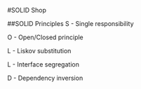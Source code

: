 #SOLID Shop 

##SOLID Principles 
S - Single responsibility

O - Open/Closed principle

L - Liskov substitution

L - Interface segregation

D - Dependency inversion